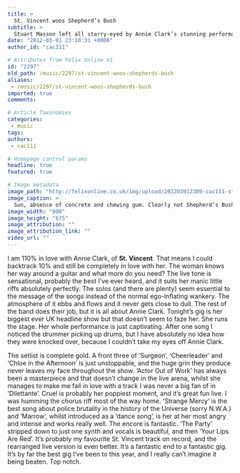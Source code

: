 ```yaml
---
title: >
  St. Vincent woos Shepherd’s Bush
subtitle: >
  Stuart Masson left all starry-eyed by Annie Clark’s stunning performance
date: "2012-03-01 23:10:31 +0000"
author_id: "cac111"

# Attributes from Felix Online V1
id: "2297"
old_path: /music/2297/st-vincent-woos-shepherds-bush
aliases:
 - /music/2297/st-vincent-woos-shepherds-bush
imported: true
comments:

# Article Taxonomies
categories:
 - music
tags:
authors:
 - cac111

# Homepage control params
headline: true
featured: true

# Image metadata
image_path: "http://felixonline.co.uk/img/upload/201203012309-cac111-st.-vincent_web.jpg"
image_caption: >
  Sun, absence of concrete and chewing gum. Clearly not Shepherd’s Bush
image_width: "800"
image_height: "675"
image_attribution: ""
image_attribution_link: ""
video_url: ""
---
```


I am 110% in love with Annie Clark, of __St. Vincent__. That means I could backtrack 10% and still be completely in love with her. The woman knows her way around a guitar and what more do you need? The live tone is sensational, probably the best I’ve ever heard, and it suits her manic little riffs absolutely perfectly. The solos (and there are plenty) seem essential to the message of the songs instead of the normal ego-inflating wankery. The atmosphere of it ebbs and flows and it never gets close to dull. The rest of the band does their job, but it is all about Annie Clark. Tonight’s gig is her biggest ever UK headline show but that doesn’t seem to faze her. She runs the stage. Her whole performance is just captivating. After one song I noticed the drummer picking up drums, but I have absolutely no idea how they were knocked over, because I couldn’t take my eyes off Annie Clark.

The setlist is complete gold. A front three of ‘Surgeon’, ‘Cheerleader’ and ‘Chloe in the Afternoon’ is just unstoppable, and the huge grin they produce never leaves my face throughout the show. ‘Actor Out of Work’ has always been a masterpiece and that doesn’t change in the live arena, whilst she manages to make me fall in love with a track I was never a big fan of in ‘Dilettante’. Cruel is probably her poppiest moment, and it’s great fun live. I was humming the chorus riff most of the way home. ‘Strange Mercy’ is the best song about police brutality in the history of the Universe (sorry N.W.A.) and ‘Marrow’, whilst introduced as a ‘dance song’, is her at her most angry and intense and works really well. The encore is fantastic. ‘The Party’ stripped down to just one synth and vocals is beautiful, and then ‘Your Lips Are Red’. It’s probably my favourite St. Vincent track on record, and the rearranged live version is even better. It’s a fantastic end to a fantastic gig. It’s by far the best gig I’ve been to this year, and I really can’t imagine it being beaten. Top notch.
